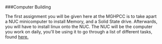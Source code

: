 ###Computer Building

The first assignment you will be given here at the MGHPCC is to take apart a NUC minicomputer to install Memory, and a Solid State drive.
Afterwards, you will have to install linux onto the NUC.
The NUC will be the computer you work on daily, you'll be using it to go through a list of different tasks, found [here.](https://github.com/mghpcc-projects/intern/issues?q=is%3Aissue+sort%3Acreated-asc+)
